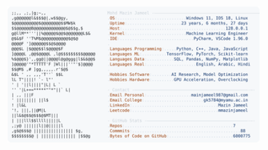 <picture>
  <source srcset="https://raw.githubusercontent.com/mmazinjameel/mmazinjameel/main/dark_mode.svg?v=1748752035" media="(prefers-color-scheme: dark)">
  <img src="https://raw.githubusercontent.com/mmazinjameel/mmazinjameel/main/light_mode.svg?v=1748752035">
</picture>
